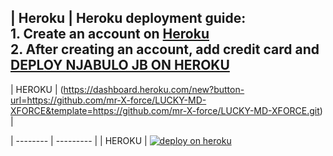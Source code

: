 | **Heroku**   | **Heroku deployment guide**:<br> 1. Create an account on  [Heroku](https://signup.heroku.com)<br> 2. After creating an account, add credit card and [DEPLOY NJABULO JB ON HEROKU](https://dashboard.heroku.com/new?button-url=https://github.com/mr-X-force/LUCKY-MD-XFORCE&template=https://github.com/mr-X-force/LUCKY-MD-XFORCE.git) 
<br>  
---


| HEROKU   | (https://dashboard.heroku.com/new?button-url=https://github.com/mr-X-force/LUCKY-MD-XFORCE&template=https://github.com/mr-X-force/LUCKY-MD-XFORCE.git) |

| -------- | --------- |
| HEROKU | [![deploy on heroku](https://www.herokucdn.com/deploy/button.svg)](https://dashboard.heroku.com/new?button-url=https://github.com/mr-X-force/LUCKY-MD-XFORCE&template=https://github.com/mr-X-force/LUCKY-MD-XFORCE.git) 
